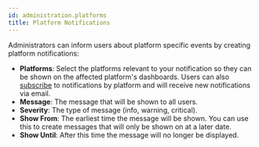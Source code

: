 ```yaml
---
id: administration.platforms
title: Platform Notifications
---
```


Administrators can inform users about platform specific events by creating platform notifications:

- **Platforms**: Select the platforms relevant to your notification so they can be shown on the affected platform's dashboards. Users can also [subscribe](meshcloud.profile.md#profile) to notifications by platform and will receive new notifications via email.
- **Message**: The message that will be shown to all users.
- **Severity**: The type of message (info, warning, critical).
- **Show From**: The earliest time the message will be shown. You can use this to create messages that will only be shown on at a later date.
- **Show Until**: After this time the message will no longer be displayed.
